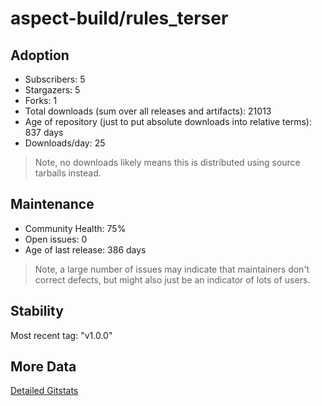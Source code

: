 # aspect-build/rules_terser

## Adoption

- Subscribers: 5
- Stargazers: 5
- Forks: 1
- Total downloads (sum over all releases and artifacts): 21013
- Age of repository (just to put absolute downloads into relative terms): 837 days
- Downloads/day: 25

> Note, no downloads likely means this is distributed using source tarballs instead.

## Maintenance

- Community Health: 75%
- Open issues: 0
- Age of last release: 386 days

> Note, a large number of issues may indicate that maintainers don't correct defects, but might also
> just be an indicator of lots of users.

## Stability

Most recent tag: "v1.0.0"

## More Data

[Detailed Gitstats](/bazel-catalog/gitstats/aspect-build/rules_terser)

